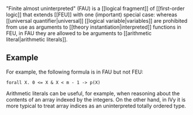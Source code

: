 "Finite almost uninterpreted" (FAU) is a [[logical fragment]] of [[first-order logic]] that extends [[FEU]] with one (important) special case: whereas [[universal quantifier|universal]] [[logical variable|variables]] are prohibited from use as arguments to [[theory instantiation|interpreted]] functions in FEU, in FAU they are allowed to be arguments to [[arithmetic literal|arithmetic literals]].

## Example

For example, the following formula is in FAU but not FEU:

```
forall X. 0 <= X & X < m - 1 -> p(X)
```

Arithmetic literals can be useful, for example, when reasoning about the contents of an array indexed by the integers. On the other hand, in IVy it is more typical to treat array indices as an uninterpreted totally ordered type.